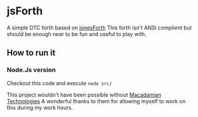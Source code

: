 # jsForth

A simple DTC forth based on [jonesForth](http://git.annexia.org/?p=jonesforth.git;a=summary) This forth isn't ANSI complient but should be enough near to be fun and useful to play with.

## How to run it

### Node.Js version
Checkout this code and execute `node src/`


This project wouldn't have been possible without [Macadamian Technologies](http://www.macadamian.com) A wonderful thanks to them for allowing myself to work on this during my work hours.
